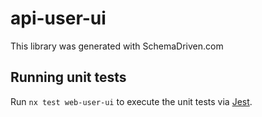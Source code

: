 
# api-user-ui

This library was generated with SchemaDriven.com

## Running unit tests

Run `nx test web-user-ui` to execute the unit tests via [Jest](https://jestjs.io).

